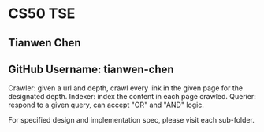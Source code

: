 # CS50 TSE
## Tianwen Chen
## GitHub Username: tianwen-chen

Crawler: given a url and depth, crawl every link in the given page for the designated depth.
Indexer: index the content in each page crawled.
Querier: respond to a given query, can accept "OR" and "AND" logic.

For specified design and implementation spec, please visit each sub-folder.